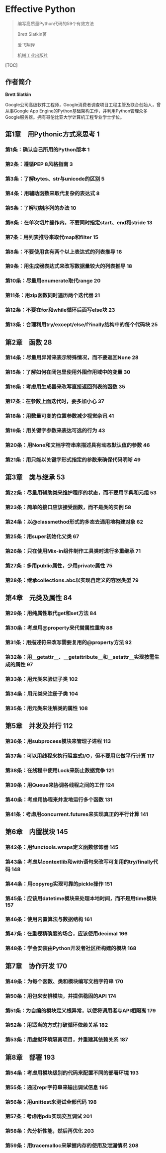 # Effective Python
> 编写高质量Python代码的59个有效方法
>
> Brett Slatkin著
>
> 爱飞翔译
>
> 机械工业出版社

[TOC]

## 作者简介

**Brett Slatkin**

Google公司高级软件工程师，Google消费者调查项目工程主管及联合创始人，曾从事Google App Engine的Python基础架构工作，并利用Python管理众多Google服务器。拥有哥伦比亚大学计算机工程专业学士学位。

## 第1章　用Pythonic方式来思考 1

### 第1条：确认自己所用的Python版本 1

### 第2条：遵循PEP 8风格指南 3

### 第3条：了解bytes、str与unicode的区别 5

### 第4条：用辅助函数来取代复杂的表达式 8

### 第5条：了解切割序列的办法 10

### 第6条：在单次切片操作内，不要同时指定start、end和stride 13

### 第7条：用列表推导来取代map和filter 15

### 第8条：不要使用含有两个以上表达式的列表推导 16

### 第9条：用生成器表达式来改写数据量较大的列表推导 18

### 第10条：尽量用enumerate取代range 20

### 第11条：用zip函数同时遍历两个迭代器 21

### 第12条：不要在for和while循环后面写else块 23

### 第13条：合理利用try/except/else/f?inally结构中的每个代码块 25

## 第2章　函数 28

### 第14条：尽量用异常来表示特殊情况，而不要返回None 28

### 第15条：了解如何在闭包里使用外围作用域中的变量 30

### 第16条：考虑用生成器来改写直接返回列表的函数 35

### 第17条：在参数上面迭代时，要多加小心 37

### 第18条：用数量可变的位置参数减少视觉杂讯 41

### 第19条：用关键字参数来表达可选的行为 43

### 第20条：用None和文档字符串来描述具有动态默认值的参数 46

### 第21条：用只能以关键字形式指定的参数来确保代码明晰 49

## 第3章　类与继承 53

### 第22条：尽量用辅助类来维护程序的状态，而不要用字典和元组 53

### 第23条：简单的接口应该接受函数，而不是类的实例 58

### 第24条：以@classmethod形式的多态去通用地构建对象 62

### 第25条：用super初始化父类 67

### 第26条：只在使用Mix-in组件制作工具类时进行多重继承 71

### 第27条：多用public属性，少用private属性 75

### 第28条：继承collections.abc以实现自定义的容器类型 79

## 第4章　元类及属性 84

### 第29条：用纯属性取代get和set方法 84

### 第30条：考虑用@property来代替属性重构 88

### 第31条：用描述符来改写需要复用的@property方法 92

### 第32条：用__getattr__、__getattribute__和__setattr__实现按需生成的属性 97

### 第33条：用元类来验证子类 102

### 第34条：用元类来注册子类 104

### 第35条：用元类来注解类的属性 108

## 第5章　并发及并行 112

### 第36条：用subprocess模块来管理子进程 113

### 第37条：可以用线程来执行阻塞式I/O，但不要用它做平行计算 117

### 第38条：在线程中使用Lock来防止数据竞争 121

### 第39条：用Queue来协调各线程之间的工作 124

### 第40条：考虑用协程来并发地运行多个函数 131

### 第41条：考虑用concurrent.futures来实现真正的平行计算 141

## 第6章　内置模块 145

### 第42条：用functools.wraps定义函数修饰器 145

### 第43条：考虑以contextlib和with语句来改写可复用的try/finally代码 148

### 第44条：用copyreg实现可靠的pickle操作 151

### 第45条：应该用datetime模块来处理本地时间，而不是用time模块 157

### 第46条：使用内置算法与数据结构 161

### 第47条：在重视精确度的场合，应该使用decimal 166

### 第48条：学会安装由Python开发者社区所构建的模块 168

## 第7章　协作开发 170

### 第49条：为每个函数、类和模块编写文档字符串 170

### 第50条：用包来安排模块，并提供稳固的API 174

### 第51条：为自编的模块定义根异常，以便将调用者与API相隔离 179

### 第52条：用适当的方式打破循环依赖关系 182

### 第53条：用虚拟环境隔离项目，并重建其依赖关系 187

## 第8章　部署 193

### 第54条：考虑用模块级别的代码来配置不同的部署环境 193

### 第55条：通过repr字符串来输出调试信息 195

### 第56条：用unittest来测试全部代码 198

### 第57条：考虑用pdb实现交互调试 201

### 第58条：先分析性能，然后再优化 203

### 第59条：用tracemalloc来掌握内存的使用及泄漏情况 208



